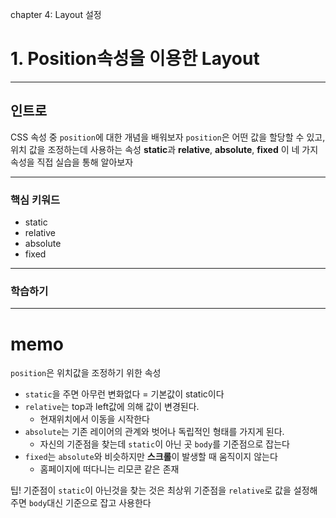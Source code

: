 chapter 4: Layout 설정

# 1. Position속성을 이용한 Layout

---

## 인트로

CSS 속성 중 `position`에 대한 개념을 배워보자
`position`은 어떤 값을 할당할 수 있고, 위치 값을 조정하는데 사용하는 속성
**static**과 **relative**, **absolute**, **fixed** 이 네 가지 속성을 직접 실습을 통해 알아보자

---

### 핵심 키워드

- static
- relative
- absolute
- fixed

---

### 학습하기

---

# memo

`position`은 위치값을 조정하기 위한 속성

- `static`을 주면 아무런 변화없다 = 기본값이 static이다
- `relative`는 top과 left값에 의해 값이 변경된다.
  - 현재위치에서 이동을 시작한다
- `absolute`는 기존 레이어의 관계와 벗어나 독립적인 형태를 가지게 된다.
  - 자신의 기준점을 찾는데 `static`이 아닌 곳 `body`를 기준점으로 잡는다
- `fixed`는 `absolute`와 비슷하지만 **스크롤**이 발생할 때 움직이지 않는다
  - 홈페이지에 떠다니는 리모콘 같은 존재

팁!
기준점이 `static`이 아닌것을 찾는 것은
최상위 기준점을 `relative`로 값을 설정해주면 `body`대신 기준으로 잡고 사용한다
